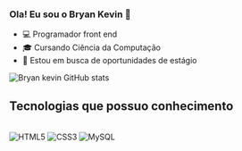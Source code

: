 ### Ola! Eu sou o Bryan Kevin 👋
- 💻 Programador front end
- 🎓 Cursando Ciência da Computação
- 💼 Estou em busca de oportunidades de estágio

![Bryan kevin GitHub stats](https://github-readme-stats.vercel.app/api?username=Bryank2003&show_icons=true&theme=dark)

## Tecnologias que possuo conhecimento

<div style="display: inline_block"><br/>
  <img alt="HTML5" src="https://img.shields.io/badge/HTML5-E34F26?style=for-the-badge&logo=html5&logoColor=white" />
  <img alt="CSS3" src="https://img.shields.io/badge/CSS3-1572B6?style=for-the-badge&logo=css3&logoColor=white" />
  <img alt="MySQL" src="https://img.shields.io/badge/MySQL-00000F?%20style=for-the-badge&logo=mysql&logoColor=white" />
</div>
